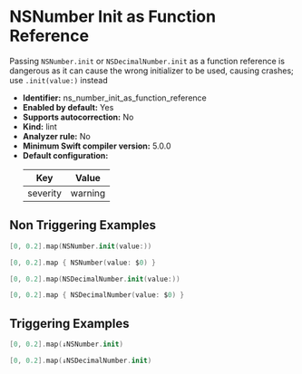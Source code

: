 # NSNumber Init as Function Reference

Passing `NSNumber.init` or `NSDecimalNumber.init` as a function reference is dangerous as it can cause the wrong initializer to be used, causing crashes; use `.init(value:)` instead

* **Identifier:** ns_number_init_as_function_reference
* **Enabled by default:** Yes
* **Supports autocorrection:** No
* **Kind:** lint
* **Analyzer rule:** No
* **Minimum Swift compiler version:** 5.0.0
* **Default configuration:**
  <table>
  <thead>
  <tr><th>Key</th><th>Value</th></tr>
  </thead>
  <tbody>
  <tr>
  <td>
  severity
  </td>
  <td>
  warning
  </td>
  </tr>
  </tbody>
  </table>

## Non Triggering Examples

```swift
[0, 0.2].map(NSNumber.init(value:))
```

```swift
[0, 0.2].map { NSNumber(value: $0) }
```

```swift
[0, 0.2].map(NSDecimalNumber.init(value:))
```

```swift
[0, 0.2].map { NSDecimalNumber(value: $0) }
```

## Triggering Examples

```swift
[0, 0.2].map(↓NSNumber.init)
```

```swift
[0, 0.2].map(↓NSDecimalNumber.init)
```